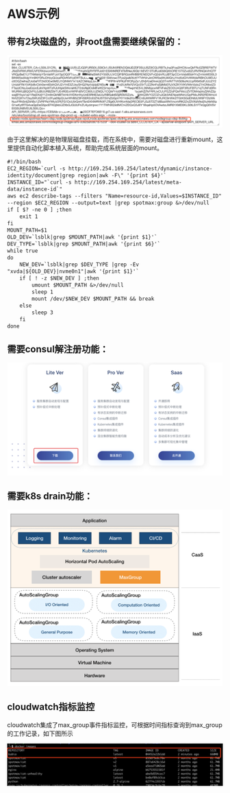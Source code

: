 # AWS示例

## 带有2块磁盘的，非root盘需要继续保留的：

![](../../.gitbook/assets/image%20%28100%29.png)

由于这里解决的是物理层磁盘挂载，而在系统中，需要对磁盘进行重新mount，这里提供自动化脚本植入系统，帮助完成系统层面的mount。

```text
#!/bin/bash
EC2_REGION=`curl -s http://169.254.169.254/latest/dynamic/instance-identity/document|grep region|awk -F\" '{print $4}'`
INSTANCE_ID="`curl -s http://169.254.169.254/latest/meta-data/instance-id`"
aws ec2 describe-tags --filters "Name=resource-id,Values=$INSTANCE_ID" --region $EC2_REGION --output=text |grep spotmax:group &>/dev/null
if [ $? -ne 0 ] ;then
	exit 1
fi
MOUNT_PATH=$1
OLD_DEV=`lsblk|grep $MOUNT_PATH|awk '{print $1}'`
DEV_TYPE=`lsblk|grep $MOUNT_PATH|awk '{print $6}'`
while true
do
	NEW_DEV=`lsblk|grep $DEV_TYPE |grep -Ev "xvda|${OLD_DEV}|nvme0n1"|awk '{print $1}'`
	if [ ! -z $NEW_DEV ] ;then 
		umount $MOUNT_PATH &>/dev/null 
		sleep 1
		mount /dev/$NEW_DEV $MOUNT_PATH && break
	else
		sleep 3
	fi
done
```

## 需要consul解注册功能：

![](../../.gitbook/assets/image%20%2899%29.png)

## 需要k8s drain功能：

![](../../.gitbook/assets/image%20%2823%29.png)

## cloudwatch指标监控

cloudwatch集成了max\_group事件指标监控，可根据时间指标查询到max\_group的工作记录，如下图所示

![](../../.gitbook/assets/image%20%283%29.png)



